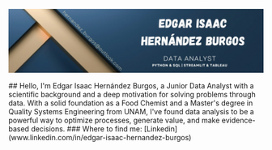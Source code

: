 <p align="center">
  <img src="cabecera linkedin.jpg" alt="Banner de Edgar Isaac Hernández Burgos" />
</p>
## Hello, I'm Edgar Isaac Hernández Burgos, a Junior Data Analyst with a scientific background and a deep motivation for solving problems through data. With a solid foundation as a Food Chemist and a Master's degree in Quality Systems Engineering from UNAM, I've found data analysis to be a powerful way to optimize processes, generate value, and make evidence-based decisions.
### Where to find me:
[Linkedin] (www.linkedin.com/in/edgar-isaac-hernandez-burgos)
